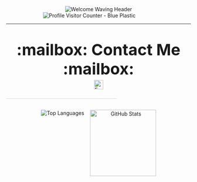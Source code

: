 <div align="center"> 

   <img src="https://capsule-render.vercel.app/api?type=waving&color=0377fc&text=Welcome%20to%20My%20GitHub!%20👋&fontColor=ffffff&fontSize=40&height=150&section=header&font=Josefin%20Sans" alt="Welcome Waving Header"/> 
   <div style="width: 60%; margin: 0 auto 10px auto; display: flex; justify-content: flex-start;"> 
     <img align="Left" src="https://komarev.com/ghpvc/?username=jungwon-csc&color=blue&style=plastic" alt="Profile Visitor Counter - Blue Plastic"/> 
   </div> 
   <hr/> 
   <div style="margin-top: 25px; margin-bottom: 25px;"> 
     <p style="font-size: 43px; margin-bottom: 5px;"> 
       <strong>:mailbox: Contact Me :mailbox:</strong> 
     </p> 
     <p style="margin-top: 5px;"> 
       <a href="mailto:jungwon.park@cscloud.co.jp" target="_blank"> 
         <img src="https://img.shields.io/badge/Email-EA4335.svg?style=plastic&logo=Gmail&logoColor=white" alt="Email" height="25"/> 
       </a> 
     </p> 
   </div> 

   <div style="width: 100%; text-align: center; margin-top: 10px; margin-bottom: 30px;"> <hr style="width:60%; border:none; height:1px; background-color:#d0d7de;" /> 
   </div> 

   <div class="stats-cards" style="display: flex; flex-wrap: wrap; justify-content: center; align-items: flex-start; gap: 16px; margin-top: 20px;"> 
     <img src="https://github-readme-stats.vercel.app/api/top-langs/?username=jungwon-csc&layout=compact&theme=transparent" alt="Top Languages" /> 
     <img height="180" src="https://github-readme-stats.vercel.app/api?username=jungwon-csc&show_icons=true&theme=transparent&rank_icon=github" alt="GitHub Stats" /> 
   </div> 

 </div>
